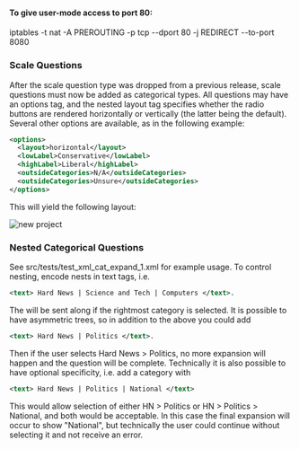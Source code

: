 

#### To give user-mode access to port 80:

 iptables -t nat -A PREROUTING -p tcp --dport 80 -j REDIRECT --to-port 8080

### Scale Questions

After the scale question type was dropped from a previous release, scale questions must now be added as categorical types. All questions may have an options tag, and the nested layout tag specifies whether the radio buttons are rendered horizontally or vertically (the latter being the default). Several other options are available, as in the following example:

```xml
<options>
  <layout>horizontal</layout>
  <lowLabel>Conservative</lowLabel>
  <highLabel>Liberal</highLabel>
  <outsideCategories>N/A</outsideCategories>
  <outsideCategories>Unsure</outsideCategories>
</options>
```

This will yield the following layout:

![new project](https://github.com/sgrondahl/news_crowdsourcer/raw/master/markdown/ScaleQuestion.png)


### Nested Categorical Questions

See src/tests/test_xml_cat_expand_1.xml for example usage. To control nesting, encode nests in text tags, i.e. 

```xml
<text> Hard News | Science and Tech | Computers </text>.
```

The <value> will be sent along if the rightmost category is selected. It is possible to have asymmetric trees, so in addition to the above you could add 

```xml
<text> Hard News | Politics </text>.
```

Then if the user selects Hard News > Politics, no more expansion will happen and the question will be complete. Technically it is also possible to have optional specificity, i.e. add a category with 

```xml
<text> Hard News | Politics | National </text>
```

This would allow selection of either HN > Politics or HN > Politics > National, and both would be acceptable. In this case the final expansion will occur to show "National", but technically the user could continue without selecting it and not receive an error.